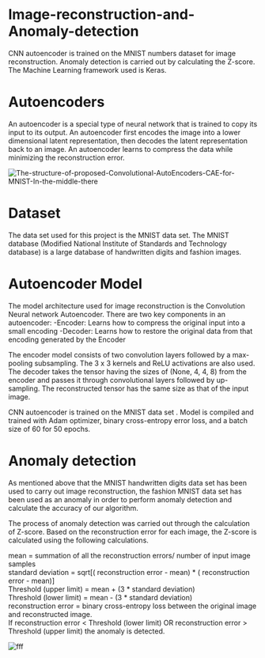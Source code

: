 # Image-reconstruction-and-Anomaly-detection

CNN autoencoder is trained on the MNIST numbers dataset for image reconstruction. Anomaly detection is carried out by calculating the Z-score. The Machine Learning framework used is Keras.

# Autoencoders

An autoencoder is a special type of neural network that is trained to copy its input to its output. An
autoencoder first encodes the image into a lower
dimensional latent representation, then decodes the
latent representation back to an image. An
autoencoder learns to compress the data while
minimizing the reconstruction error.  


![The-structure-of-proposed-Convolutional-AutoEncoders-CAE-for-MNIST-In-the-middle-there](https://user-images.githubusercontent.com/117833435/204174827-0900d4d6-8bfa-4dda-895c-db577c0c5166.png) 


# Dataset

The data set used for this project is the MNIST data
set. The MNIST database (Modified National Institute
of Standards and Technology database) is a large
database of handwritten digits and fashion images.

# Autoencoder Model

The model architecture used for image reconstruction is the Convolution Neural network Autoencoder.
There are two key components in an autoencoder:
-Encoder: Learns how to compress the original input into a small encoding
-Decoder: Learns how to restore the original data from that encoding generated by the Encoder

The encoder model consists of two convolution layers followed by a max-pooling subsampling. The 3 x 3 kernels
and ReLU activations are also used.
The decoder takes the tensor having the sizes of (None, 4, 4, 8) from the encoder and passes it through
convolutional layers followed by up-sampling. The reconstructed tensor has the same size as that of the input
image.

CNN autoencoder is trained on the MNIST data set . Model is compiled and trained with Adam optimizer, binary
cross-entropy error loss, and a batch size of 60 for 50 epochs.


# Anomaly detection

As mentioned above that the MNIST handwritten digits data set has been used to carry out image reconstruction, the fashion MNIST data set has been used as an anomaly in order to perform anomaly detection and calculate the accuracy of our algorithm.

The process of anomaly detection was carried out through the calculation of Z-score. Based on the reconstruction error for each image, the Z-score is calculated using the following calculations.  


mean = summation of all the reconstruction errors/ number of input image samples  
standard deviation = sqrt[( reconstruction error - mean) * ( reconstruction error - mean)]  
Threshold (upper limit) = mean + (3 * standard deviation)  
Threshold (lower limit) = mean - (3 * standard deviation)  
reconstruction error = binary cross-entropy loss between the original image and reconstructed image.  
If reconstruction error < Threshold (lower limit) OR reconstruction error > Threshold (upper limit) the anomaly is
detected.  

![fff](https://user-images.githubusercontent.com/117833435/204222095-54d01e51-ecff-4732-9bde-e49b4c23045e.png)
